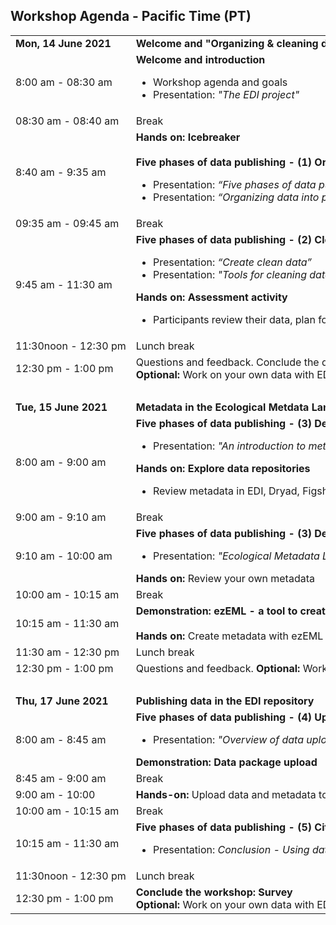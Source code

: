 ## Workshop Agenda - Pacific Time (PT)

<table>
  <tr>
    <td nowrap><strong>Mon, 14 June 2021</strong></td>
       <td><strong>Welcome and "Organizing & cleaning data for publishing"</strong></td>
</tr><tr>
  <td nowrap>8:00 am - 08:30 am</td>
    <td><strong>Welcome and introduction </strong> <br><ul>
      <li>Workshop agenda and goals</li>
      <li>Presentation: <i>"The EDI project"</i></li></ul>
      </td>
</tr><tr>
    <td nowrap>08:30 am - 08:40 am</td><td>Break</td>
</tr>
    <tr>
    <font size="-1"><td nowrap>8:40 am - 9:35 am</td>
           <td nowrap><strong>Hands on: Icebreaker</strong><br><br>
       <strong>Five phases of data publishing - (1) Organize</strong><br><ul>
         <li>Presentation: <i>“Five phases of data publishing”</i></li>
         <li>Presentation: <i>“Organizing data into publishable units”</i></li></ul>
   </td></font>
</tr><tr>
    <td nowrap>09:35 am - 09:45 am</td><td>Break</td>
</tr>
  <tr>
    <td nowrap>9:45 am - 11:30 am</td>
<td nowrap><strong>Five phases of data publishing - (2) Clean</strong><br><ul>
         <li>Presentation: <i>“Create clean data”</i></li>
         <li>Presentation: <i>"Tools for cleaning data: R, OpenRefine, Excel"</i></li></ul>
       <strong>Hands on: Assessment activity</strong><br><ul>
      <li>Participants review their data, plan for how to and work on cleaning their data</li></ul>
      </td>
</tr>    
</tr><tr>
    <td nowrap>11:30noon - 12:30 pm</td><td>Lunch break</td>
</tr>
<tr>
    <td nowrap>12:30 pm - 1:00 pm</td>
        <td nowrap>Questions and feedback. Conclude the day.<br>
        <strong>Optional:</strong> Work on your own data with EDI support: Organize and clean.
  </td> 
</tr>    
<tr><td></td><td><br></td></tr>    
<tr>
    <td nowrap><strong>Tue, 15 June 2021</strong></td><td><strong>Metadata in the Ecological Metdata Language (EML)</strong></td>
</tr><tr>
    <td nowrap>8:00 am - 9:00 am</td>
   <td><strong>Five phases of data publishing - (3) Describe</strong><br><ul>
     <li>Presentation: <i>"An introduction to metadata and data repositories"</i></li></ul>
      <strong>Hands on: Explore data repositories</strong>
     <ul><li> Review metadata in EDI, Dryad, Figshare, Zenodo</li></ul>
  </td>
      <tr>
    <td nowrap>9:00 am - 9:10 am</td><td>Break</td></tr>
    <td nowrap>9:10 am - 10:00 am</td>
  <td><strong>Five phases of data publishing - (3) Describe continued</strong><br><ul>
      <li>Presentation: <i>"Ecological Metadata Language (EML): A Metadata Standard for Ecological Sciences"</i></li></ul>
      <strong>Hands on:</strong> Review your own metadata
  </td>
      <tr>
    <td nowrap>10:00 am - 10:15 am</td><td>Break</td></tr>
  <tr>
    <td nowrap>10:15 am - 11:30 am</td>  
   <td><strong>Demonstration: ezEML - a tool to create EML"</strong><br><br>
      <strong>Hands on:</strong> Create metadata with ezEML</td>
</tr><tr>
    <td nowrap>11:30 am - 12:30 pm</td><td>Lunch break</td>
</tr><tr>
    <td nowrap>12:30 pm - 1:00 pm</td>
    <td nowrap>Questions and feedback.
      <strong>Optional:</strong> Work on your own data with EDI support: Organize, clean and create metadata.</strong></td>
</tr>
<tr><td></td><td><br></td></tr>
<tr>
 <td><strong>Thu, 17 June 2021</strong></td><td><strong> Publishing data in the EDI repository</strong></td>
</tr><tr>
    <td nowrap>8:00 am - 8:45 am</td>
    <td><strong>Five phases of data publishing - (4) Upload</strong><br><ul>
    <li>Presentation: <i>"Overview of data upload and publishing in the EDI data portal"</i></li></ul>
      <strong>Demonstration: Data package upload</strong></td>
</tr><tr>
    <td nowrap>8:45 am - 9:00 am</td><td>Break</td>
</tr><tr>
    <td nowrap>9:00 am - 10:00</td>
    <td><strong>Hands-on:</strong> Upload data and metadata to the EDI Data Repository.</td>
<tr>
    <td nowrap>10:00 am - 10:15 am</td><td>Break</td>
</tr>
<tr>
    <td nowrap>10:15 am - 11:30 am</td>  
   <td><strong>Five phases of data publishing - (5) Cite</strong><br><ul>
      <li>Presentation: <i>Conclusion - Using data packages in the EDI repository</i></li></ul>
</tr>
 <tr>
    <td nowrap>11:30noon - 12:30 pm</td><td>Lunch break</td>
</tr>
<tr>
    <td nowrap>12:30 pm - 1:00 pm</td><td>
        <strong>Conclude the workshop: Survey</strong><br>
       <strong>Optional:</strong> Work on your own data with EDI support: Organize, clean, create metadata, upload data.</strong></td>
     </td>
 </tr>
</table>
